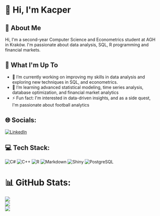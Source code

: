 # 👋 Hi, I'm Kacper

## 💫 About Me
Hi, I'm a second-year Computer Science and Econometrics student at AGH in Kraków. I'm passionate about data analysis, SQL, R programming and financial markets.

## 🚀 What I'm Up To
- 🔭  I’m currently working on improving my skills in data analysis and exploring new techniques in SQL, and econometrics. 
- 🌱  I’m learning advanced statistical modeling, time series analysis, database optimization, and financial market analytics 
- ⚡ Fun fact: I'm interested in data-driven insights, and as a side quest, I'm passionate about football analytics

  
## 🌐 Socials:
[![LinkedIn](https://img.shields.io/badge/LinkedIn-%230077B5.svg?logo=linkedin&logoColor=white)](https://linkedin.com/in/www.linkedin.com/in/kacper-urbański-b6a252356)

## 💻 Tech Stack:
![C#](https://img.shields.io/badge/c%23-%23239120.svg?style=for-the-badge&logo=csharp&logoColor=white)
![C++](https://img.shields.io/badge/c++-%2300599C.svg?style=for-the-badge&logo=c%2B%2B&logoColor=white) 
![R](https://img.shields.io/badge/r-%23276DC3.svg?style=for-the-badge&logo=r&logoColor=white) 
![Markdown](https://img.shields.io/badge/markdown-%23000000.svg?style=for-the-badge&logo=markdown&logoColor=white) 
![Shiny](https://img.shields.io/badge/Shiny-%23004C99.svg?style=for-the-badge&logo=r&logoColor=white)
![PostgreSQL](https://img.shields.io/badge/PostgreSQL-%23336791.svg?style=for-the-badge&logo=postgresql&logoColor=white)


# 📊 GitHub Stats:
![](https://github-readme-stats.vercel.app/api?username=kaurbans&theme=algolia&hide_border=false&include_all_commits=false&count_private=false)<br/>
![](https://nirzak-streak-stats.vercel.app/?user=kaurbans&theme=algolia&hide_border=false)<br/>
![](https://github-readme-stats.vercel.app/api/top-langs/?username=kaurbans&theme=algolia&hide_border=false&include_all_commits=false&count_private=false&layout=compact)




